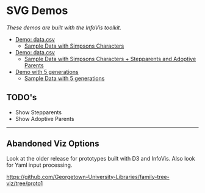 
# SVG Demos
_These demos are built with the InfoVis toolkit._

- [Demo: data.csv](https://georgetown-university-libraries.github.io/family-tree-viz/svg/?doc=../data.csv)
  - [Sample Data with Simpsons Characters](data.csv)
- [Demo: data.csv](https://georgetown-university-libraries.github.io/family-tree-viz/svg/?doc=../data-step.csv)
  - [Sample Data with Simpsons Characters + Stepparents and Adoptive Parents](data-step.csv)
- [Demo with 5 generations](https://georgetown-university-libraries.github.io/family-tree-viz/svg/?doc=../data2.csv#44)
  - [Sample Data with 5 generations](data2.csv)

## TODO's
- Show Stepparents
- Show Adoptive Parents

---
## Abandoned Viz Options

Look at the older release for prototypes built with D3 and InfoVis.  Also look for Yaml input processing.

https://github.com/Georgetown-University-Libraries/family-tree-viz/tree/proto1

